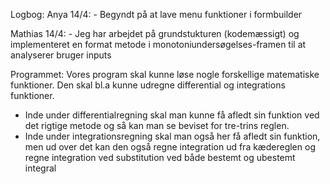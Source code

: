 Logbog:
  Anya
    14/4: 
    - Begyndt på at lave menu funktioner i formbuilder

  Mathias
    14/4:
    - Jeg har arbejdet på grundstukturen (kodemæssigt) og implementeret en format metode i monotoniundersøgelses-framen til at analyserer       bruger inputs

Programmet:
  Vores program skal kunne løse nogle forskellige matematiske funktioner. 
  Den skal bl.a kunne udregne differential og integrations funktioner. 
  - Inde under differentialregning skal man kunne få afledt sin funktion ved det rigtige metode og så kan man se beviset for tre-trins         reglen.
  - Inde under integrationsregning skal man også her få afledt sin funktion, men ud over det kan den også regne integration ud fra             kædereglen og regne integration ved substitution ved både bestemt og ubestemt integral
